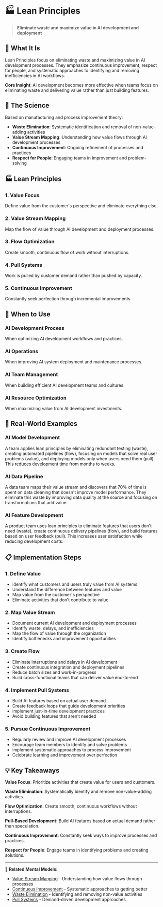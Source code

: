 # 🏭 Lean Principles

> **Eliminate waste and maximize value in AI development and deployment**

## 🎯 **What It Is**

Lean Principles focus on eliminating waste and maximizing value in AI development processes. They emphasize continuous improvement, respect for people, and systematic approaches to identifying and removing inefficiencies in AI workflows.

**Core Insight**: AI development becomes more effective when teams focus on eliminating waste and delivering value rather than just building features.

## 🧠 **The Science**

Based on manufacturing and process improvement theory:

- **Waste Elimination**: Systematic identification and removal of non-value-adding activities
- **Value Stream Mapping**: Understanding how value flows through AI development processes
- **Continuous Improvement**: Ongoing refinement of processes and practices
- **Respect for People**: Engaging teams in improvement and problem-solving

## 🏭 **Lean Principles**

### **1. Value Focus**
Define value from the customer's perspective and eliminate everything else.

### **2. Value Stream Mapping**
Map the flow of value through AI development and deployment processes.

### **3. Flow Optimization**
Create smooth, continuous flow of work without interruptions.

### **4. Pull Systems**
Work is pulled by customer demand rather than pushed by capacity.

### **5. Continuous Improvement**
Constantly seek perfection through incremental improvements.

## 🎯 **When to Use**

### **AI Development Process**
When optimizing AI development workflows and practices.

### **AI Operations**
When improving AI system deployment and maintenance processes.

### **AI Team Management**
When building efficient AI development teams and cultures.

### **AI Resource Optimization**
When maximizing value from AI development investments.

## 🚀 **Real-World Examples**

### **AI Model Development**
A team applies lean principles by eliminating redundant testing (waste), creating automated pipelines (flow), focusing on models that solve real user problems (value), and deploying models only when users need them (pull). This reduces development time from months to weeks.

### **AI Data Pipeline**
A data team maps their value stream and discovers that 70% of time is spent on data cleaning that doesn't improve model performance. They eliminate this waste by improving data quality at the source and focusing on transformations that add value.

### **AI Feature Development**
A product team uses lean principles to eliminate features that users don't need (waste), create continuous delivery pipelines (flow), and build features based on user feedback (pull). This increases user satisfaction while reducing development costs.

## 📋 **Implementation Steps**

### **1. Define Value**
- Identify what customers and users truly value from AI systems
- Understand the difference between features and value
- Map value from the customer's perspective
- Eliminate activities that don't contribute to value

### **2. Map Value Stream**
- Document current AI development and deployment processes
- Identify waste, delays, and inefficiencies
- Map the flow of value through the organization
- Identify bottlenecks and improvement opportunities

### **3. Create Flow**
- Eliminate interruptions and delays in AI development
- Create continuous integration and deployment pipelines
- Reduce batch sizes and work-in-progress
- Build cross-functional teams that can deliver value end-to-end

### **4. Implement Pull Systems**
- Build AI features based on actual user demand
- Create feedback loops that guide development priorities
- Implement just-in-time development practices
- Avoid building features that aren't needed

### **5. Pursue Continuous Improvement**
- Regularly review and improve AI development processes
- Encourage team members to identify and solve problems
- Implement systematic approaches to process improvement
- Celebrate learning and improvement over perfection

## 💡 **Key Takeaways**

**Value Focus**: Prioritize activities that create value for users and customers.

**Waste Elimination**: Systematically identify and remove non-value-adding activities.

**Flow Optimization**: Create smooth, continuous workflows without interruptions.

**Pull-Based Development**: Build AI features based on actual demand rather than speculation.

**Continuous Improvement**: Constantly seek ways to improve processes and practices.

**Respect for People**: Engage teams in identifying problems and creating solutions.

---

**🔗 Related Mental Models:**
- [Value Stream Mapping](./value-stream-mapping.md) - Understanding how value flows through processes
- [Continuous Improvement](./continuous-improvement.md) - Systematic approaches to getting better
- [Waste Elimination](./waste-elimination.md) - Identifying and removing non-value activities
- [Pull Systems](./pull-systems.md) - Demand-driven development approaches
